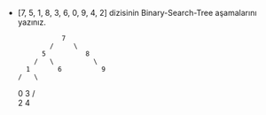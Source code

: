 * [7, 5, 1, 8, 3, 6, 0, 9, 4, 2] dizisinin Binary-Search-Tree aşamalarını yazınız.

                 7
              /     \
            5          8
          /   \          \
        1       6          9
      /   \
     0     3
         /   \
        2     4

